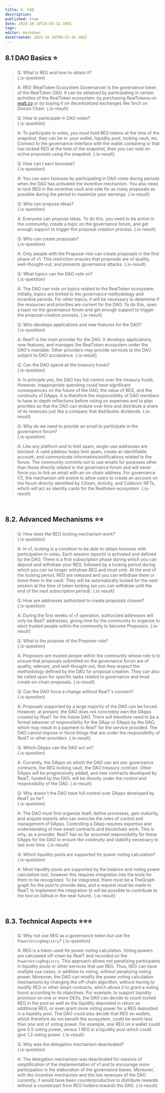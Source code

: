 ```yaml
---
title: 8. FAQ
description: 
published: true
date: 2024-10-10T16:02:32.189Z
tags: 
editor: markdown
dateCreated: 2024-10-10T08:55:44.366Z
---
```


## 8.1 DAO Basics ⭐

> Q: What is REG and how to obtain it?  
> {.is-question}

> A: REG (RealToken Ecosystem Governance) is the governance token of the RealToken DAO. It can be obtained by participating in certain activities of the RealToken ecosystem: by purchasing RealTokens on [realt.co](http://realt.co) or by buying it on decentralized exchanges like 1inch on Gnosis Chain.
> {.is-result}

> Q: How to participate in DAO votes?  
> {.is-question}

> A: To participate in votes, you must hold REG tokens at the time of the snapshot, they can be in: your wallet, liquidity pool, locking vault, etc. Connect to the governance interface with the wallet containing or that has locked REG at the time of the snapshot, then you can vote on active proposals using the snapshot.
> {.is-result}

> Q: How can I earn bonuses?  
> {.is-question}

> A: You can earn bonuses by participating in DAO votes during periods when the DAO has activated the incentive mechanism. You also need to lock REG in the incentive vault and vote for as many proposals as possible during the period to maximize your earnings.
> {.is-result}

> Q: Who can propose ideas?  
> {.is-question}

> A: Everyone can propose ideas. To do this, you need to be active in the community, create a topic on the governance forum, and get enough support to trigger the proposal creation process.
> {.is-result}

> Q: Who can create proposals?  
> {.is-question}

> A: Only people with the Proposer role can create proposals in the first phase of v1. This restriction ensures that proposals are of quality, well-thought-out, and prevents governance attacks.
> {.is-result}

> Q: What topics can the DAO vote on?  
> {.is-question}

> A: The DAO can vote on topics related to the RealToken ecosystem. Initially, topics are limited to the governance methodology and incentive periods. For other topics, it will be necessary to determine if the resources and priorities are current for the DAO. To do this, open a topic on the governance forum and get enough support to trigger the proposal creation process.
> {.is-result}

> Q: Who develops applications and new features for the DAO?  
> {.is-question}

> A: RealT is the main provider for the DAO. It develops applications, new features, and manages the RealToken ecosystem under the DAO's mandate. Other providers may provide services to the DAO subject to DAO acceptance.
> {.is-result}

> Q: Can the DAO spend all the treasury funds?  
> {.is-question}

> A: In principle yes, the DAO has full control over the treasury funds. However, inappropriate spending could have significant consequences on the future of the DAO, the value of REG, and the continuity of DApps. It is therefore the responsibility of DAO members to have in-depth reflections before voting on expenses and to plan priorities so that the DAO can endure over time and distribute a share of its revenues just like a company that distributes dividends.
> {.is-result}

> Q: Why do we need to provide an email to participate in the governance forum?  
> {.is-question}

> A: Like any platform and to limit spam, single-use addresses are blocked. A valid address helps limit spam, create an identifiable account, and communicate information/notifications related to the forum. The community commits not to use emails for purposes other than those directly related to the governance forum and will never force you to link an email with an on-chain address. For governance V2, the mechanism will evolve to allow users to create an account on the forum directly identified by Citizen, Activity, and Collector NFTs, which will act as identity cards for the Realtoken ecosystem.
> {.is-result}

<br>

## 8.2. Advanced Mechanisms ⭐⭐

> Q: How does the REG locking mechanism work?  
> {.is-question}

> A: In v1, locking is a condition to be able to obtain bonuses with participation in votes. Each session (epoch) is activated and defined by the DAO. There is a first subscription phase during which you can deposit and withdraw your REG, followed by a locking period during which you can no longer withdraw REG and must vote. At the end of the locking period, REG are released and you can withdraw them or leave them in the vault. They will be automatically locked for the next session at the time of token locking (so you can withdraw until the end of the next subscription period).
> {.is-result}

> Q: How are addresses authorized to create proposals chosen?  
> {.is-question}

> A: During the first weeks of v1 operation, authorized addresses will only be RealT addresses, giving time for the community to organize to elect trusted people within the community to become Proposers.
> {.is-result}

> Q: What is the purpose of the Proposer role?  
> {.is-question}

> A: Proposers are trusted people within the community whose role is to ensure that proposals submitted on the governance forum are of quality, relevant, and well-thought-out, that they respect the methodology defined by the DAO for proposal creation. They can also be called upon for specific tasks related to governance and must create on-chain proposals.
> {.is-result}

> Q: Can the DAO force a change without RealT's consent?  
> {.is-question}

> A: Proposals supported by a large majority of the DAO can be forced. However, at present, the DAO does not concretely own the DApps created by RealT for the future DAO. There will therefore need to be a formal takeover of responsibility for the DApp or DApps by the DAO, which may result in a payment to RealT for the service provided.
> The DAO cannot impose or force things that are under the responsibility of RealT or other providers.
> {.is-result}

> Q: Which DApps can the DAO act on?  
> {.is-question}

> A: Currently, the DApps on which the DAO can act are: governance contracts, the REG locking vault, the DAO treasury contract. Other DApps will be progressively added, and new contracts developed by RealT, funded by the DAO, will be directly under the control and responsibility of the DAO.
> {.is-result}

> Q: Why doesn't the DAO have full control over DApps developed by RealT so far?  
> {.is-question}

> A: The DAO must first organize itself, define processes, gain maturity, and acquire experts who can exercise the roles of control and management of DApps. Controlling a DApp requires expertise and understanding of how smart contracts and blockchain work. This is why, as a provider, RealT has so far assumed responsibility for these DApps for the DAO to ensure the continuity and stability necessary to last over time.
> {.is-result}

> Q: Which liquidity pools are supported for power voting calculation?  
> {.is-question}

> A: Most liquidity pools are supported by the balance and voting power calculation tool, however this requires integration into the tools for them to be recognized. To be integrated, there must be a TheGraph graph for the pool to provide data, and a request must be made to RealT to implement the integration (it will be possible to contribute to the tool on Github in the near future).
> {.is-result}

<br>

## 8.3. Technical Aspects ⭐⭐⭐

> Q: Why not use REG as a governance token but use the `PowerVotingRegistry`?
> {.is-question}

> A: REG is a token used for power voting calculation. Voting powers are calculated off-chain by RealT and recorded on the `PowerVotingRegistry`. This approach allows not penalizing participants in liquidity pools or other services that use REG. Thus, REG can have multiple use cases, in addition to voting, without penalizing voting power. Moreover, the DAO can modify the power voting calculation mechanisms by changing the off-chain algorithm, without having to modify REG or other smart contracts, which allows it to grant a voting boost according to its objectives. For example: to support liquidity provision on one or more DEXs, the DAO can decide to count locked REG in the pool as well as the liquidity deposited in return as additional REG, or even grant more voting power for a REG deposited in a liquidity pool. The DAO could also decide that REG on wallets, which therefore do not benefit the ecosystem, could be worth less than one unit of voting power. For example, one REG on a wallet could give 0.5 voting power, versus 1 REG in a liquidity pool which could give 1.2 voting power.
> {.is-result}

> Q: Why was the delegation mechanism deactivated?  
> {.is-question}

> A: The delegation mechanism was deactivated for reasons of simplification of the implementation of v1 and to encourage more participation in the elaboration of the governance bases. Moreover, with the incentive mechanism and the low revenues of the DAO currently, it would have been counterproductive to distribute rewards without a counterpart from REG holders towards the DAO.
> {.is-result}
